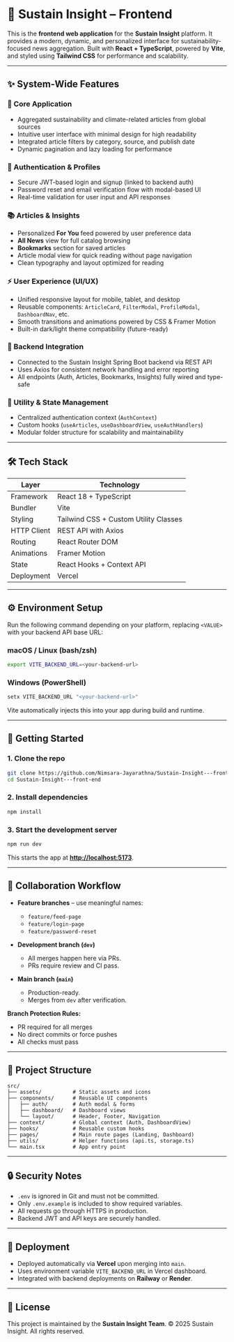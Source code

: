 # 📰 Sustain Insight – Frontend

This is the **frontend web application** for the **Sustain Insight** platform.
It provides a modern, dynamic, and personalized interface for sustainability-focused news aggregation.
Built with **React + TypeScript**, powered by **Vite**, and styled using **Tailwind CSS** for performance and scalability.

---

## ✨ System-Wide Features

### 🧠 Core Application

* Aggregated sustainability and climate-related articles from global sources
* Intuitive user interface with minimal design for high readability
* Integrated article filters by category, source, and publish date
* Dynamic pagination and lazy loading for performance

### 🔐 Authentication & Profiles

* Secure JWT-based login and signup (linked to backend auth)
* Password reset and email verification flow with modal-based UI
* Real-time validation for user input and API responses

### 📚 Articles & Insights

* Personalized **For You** feed powered by user preference data
* **All News** view for full catalog browsing
* **Bookmarks** section for saved articles
* Article modal view for quick reading without page navigation
* Clean typography and layout optimized for reading

### ⚡ User Experience (UI/UX)

* Unified responsive layout for mobile, tablet, and desktop
* Reusable components: `ArticleCard`, `FilterModal`, `ProfileModal`, `DashboardNav`, etc.
* Smooth transitions and animations powered by CSS & Framer Motion
* Built-in dark/light theme compatibility (future-ready)

### 🔗 Backend Integration

* Connected to the Sustain Insight Spring Boot backend via REST API
* Uses Axios for consistent network handling and error reporting
* All endpoints (Auth, Articles, Bookmarks, Insights) fully wired and type-safe

### 🧩 Utility & State Management

* Centralized authentication context (`AuthContext`)
* Custom hooks (`useArticles`, `useDashboardView`, `useAuthHandlers`)
* Modular folder structure for scalability and maintainability

---

## 🛠 Tech Stack

| Layer       | Technology                            |
| ----------- | ------------------------------------- |
| Framework   | React 18 + TypeScript                 |
| Bundler     | Vite                                  |
| Styling     | Tailwind CSS + Custom Utility Classes |
| HTTP Client | REST API with Axios                                 |
| Routing     | React Router DOM                      |
| Animations  | Framer Motion                         |
| State       | React Hooks + Context API             |
| Deployment  | Vercel                                |

---

## ⚙️ Environment Setup

Run the following command depending on your platform, replacing `<VALUE>` with your backend API base URL:

### macOS / Linux (bash/zsh)

```bash
export VITE_BACKEND_URL=<your-backend-url>
```

### Windows (PowerShell)

```powershell
setx VITE_BACKEND_URL "<your-backend-url>"
```

Vite automatically injects this into your app during build and runtime.

---

## 🚀 Getting Started

### 1. Clone the repo

```bash
git clone https://github.com/Nimsara-Jayarathna/Sustain-Insight---front-end.git
cd Sustain-Insight---front-end
```

### 2. Install dependencies

```bash
npm install
```

### 3. Start the development server

```bash
npm run dev
```

This starts the app at **[http://localhost:5173](http://localhost:5173)**.

---

## 👥 Collaboration Workflow

* **Feature branches** – use meaningful names:

  * `feature/feed-page`
  * `feature/login-page`
  * `feature/password-reset`
* **Development branch (`dev`)**

  * All merges happen here via PRs.
  * PRs require review and CI pass.
* **Main branch (`main`)**

  * Production-ready.
  * Merges from `dev` after verification.

**Branch Protection Rules:**

* PR required for all merges
* No direct commits or force pushes
* All checks must pass

---

## 📂 Project Structure

```
src/
├── assets/          # Static assets and icons
├── components/      # Reusable UI components
│   ├── auth/        # Auth modal & forms
│   ├── dashboard/   # Dashboard views
│   └── layout/      # Header, Footer, Navigation
├── context/         # Global context (Auth, DashboardView)
├── hooks/           # Reusable custom hooks
├── pages/           # Main route pages (Landing, Dashboard)
├── utils/           # Helper functions (api.ts, storage.ts)
└── main.tsx         # App entry point
```

---

## 🔒 Security Notes

* `.env` is ignored in Git and must not be committed.
* Only `.env.example` is included to show required variables.
* All requests go through HTTPS in production.
* Backend JWT and API keys are securely handled.

---

## 🧭 Deployment

* Deployed automatically via **Vercel** upon merging into `main`.
* Uses environment variable `VITE_BACKEND_URL` in Vercel dashboard.
* Integrated with backend deployments on **Railway** or **Render**.

---

## 🦯 License

This project is maintained by the **Sustain Insight Team**.
© 2025 Sustain Insight. All rights reserved.
